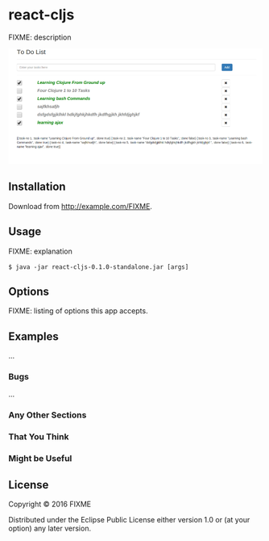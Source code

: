 # react-cljs

FIXME: description

![alt text](pics/todo.png "Todo Application")

## Installation

Download from http://example.com/FIXME.

## Usage

FIXME: explanation

    $ java -jar react-cljs-0.1.0-standalone.jar [args]

## Options

FIXME: listing of options this app accepts.

## Examples

...

### Bugs

...

### Any Other Sections
### That You Think
### Might be Useful

## License

Copyright © 2016 FIXME

Distributed under the Eclipse Public License either version 1.0 or (at
your option) any later version.
